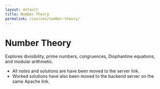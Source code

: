 ```yaml
---
layout: default
title: Number Theory
permalink: /courses/number-theory/
---
```


# Number Theory

Explores divisibility, prime numbers, congruences, Diophantine equations, and modular arithmetic.  

- All notes and solutions are have been moved to the server link.
- Worked solutions have also been moved to the backend server on the same Apache link.  
